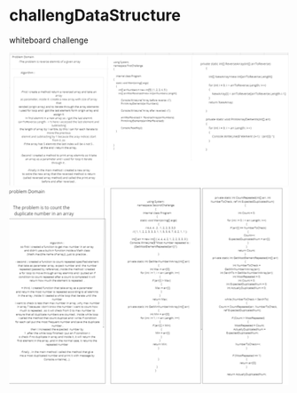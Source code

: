 # challengDataStructure

whiteboard challenge 

![array Reversal](./FirstChallenge.png)
![array Reversal](./SecondChallenge.png)